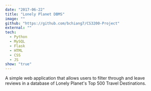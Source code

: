 ```yaml
---
date: "2017-06-22"
title: "Lonely Planet DBMS"
image: ""
github: "https://github.com/bchiang7/CS3200-Project"
external: ""
tech:
  - Python
  - MySQL
  - Flask
  - HTML
  - CSS
  - JS
show: "true"
---
```


A simple web application that allows users to filter through and leave reviews in a database of Lonely Planet's Top 500 Travel Destinations.
